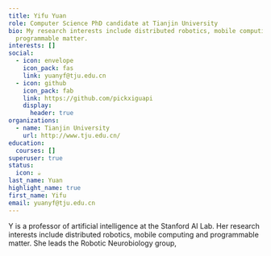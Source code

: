 ```yaml
---
title: Yifu Yuan
role: Computer Science PhD candidate at Tianjin University
bio: My research interests include distributed robotics, mobile computing and
  programmable matter.
interests: []
social:
  - icon: envelope
    icon_pack: fas
    link: yuanyf@tju.edu.cn
  - icon: github
    icon_pack: fab
    link: https://github.com/pickxiguapi
    display:
      header: true
organizations:
  - name: Tianjin University
    url: http://www.tju.edu.cn/
education:
  courses: []
superuser: true
status:
  icon: ☕️
last_name: Yuan
highlight_name: true
first_name: Yifu
email: yuanyf@tju.edu.cn
---
```

Y is a professor of artificial intelligence at the Stanford AI Lab. Her research interests include distributed robotics, mobile computing and programmable matter. She leads the Robotic Neurobiology group, 